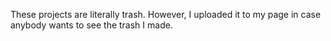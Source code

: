These projects are literally trash. However, I uploaded it to 
my page in case anybody wants to see the trash I made.
